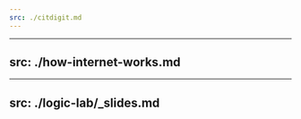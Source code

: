 ```yaml
---
src: ./citdigit.md
---
```

---
src: ./how-internet-works.md
---

---
src: ./logic-lab/_slides.md
---


